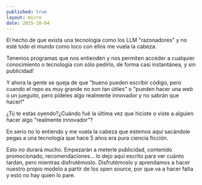 ```yaml
---
published: true
layout: micro
date: 2025-10-04
---
```


El hecho de que exista una tecnología como los LLM "razonadores" y no esté todo el mundo como loco con ellos me vuela la cabeza.

Tenemos programas que nos entienden y nos permiten acceder a cualquier conocimiento o tecnología con sólo pedirlo, de forma casi instantánea, y sin publicidad!

Y ahora la gente se queja de que "bueno pueden escribir código, pero cuando el repo es muy grande no son tan útiles" o "pueden hacer una web o un jueguito, pero pídeles algo realmente innovador y no sabrán que hacer!" 

¿Tú te estás oyendo?¿Cuándo fué la última vez que hiciste o viste a alguien hacer algo "realmente innovador"?

En serio no lo entiendo y me vuela la cabeza que estemos aquí sacándole pegas a una tecnología que hace 5 años era pura ciencia ficción.

Esto no durará mucho. Empezarán a meterle publicidad, contenido promocionado, recomendaciones... lo dejo aquí escrito para ver cuánto tardan, pero mientras disfrutémoslo. Disfrutémoslo y aprendamos a hacer nuestro propio modelo a partir de los open source, por que va a hacer falta y esto no hay quien lo pare.
